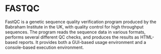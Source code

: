 # FASTQC
FastQC is a genetic sequence quality verification program produced by the Babraham Institute in the UK, with quality control for high throughput sequences. The program reads the sequence data in various formats, performs several different QC checks, and produces the results as HTML-based reports. It provides both a GUI-based usage environment and a console-based execution environment.

